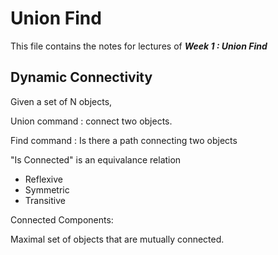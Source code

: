 Union Find
=

This file contains the notes for lectures of ***Week 1 : Union Find***


Dynamic Connectivity
-

Given a set of N objects,

Union command : connect two objects.

Find command : Is there a path connecting two objects


"Is Connected" is an equivalance relation

* Reflexive
* Symmetric
* Transitive

Connected Components:

  Maximal set of objects that are mutually connected.

